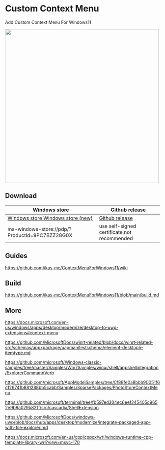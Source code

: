 # Custom Context Menu

 Add Custom Context Menu For Windows11


<img src="https://raw.githubusercontent.com/ikas-mc/ContextMenuForWindows11/main/screenshots/menu.png" width=500 >


##  Download

Windows store|Github release
------------ | -------------
<a href="https://www.microsoft.com/en-us/p/custom-context-menu/9pc7bzz28g0x">Windows store </a> <a href="https://apps.microsoft.com/store/detail/custom-context-menu/9PC7BZZ28G0X">Windows store (new)</a>|<a href="https://github.com/ikas-mc/ContextMenuForWindows11/releases">Github release </a>
ms-windows-store://pdp/?ProductId=9PC7BZZ28G0X|use self-signed certificate,not recommended





##  Guides
https://github.com/ikas-mc/ContextMenuForWindows11/wiki

##  Build   
https://github.com/ikas-mc/ContextMenuForWindows11/blob/main/build.md


## More 

https://docs.microsoft.com/en-us/windows/apps/desktop/modernize/desktop-to-uwp-extensions#context-menu

https://github.com/MicrosoftDocs/winrt-related/blob/docs/winrt-related-src/schemas/appxpackage/uapmanifestschema/element-desktop5-itemtype.md

https://github.com/microsoft/Windows-classic-samples/tree/master/Samples/Win7Samples/winui/shell/appshellintegration/ExplorerCommandVerb

https://github.com/microsoft/AppModelSamples/tree/0f88fe0a8bbb90051f6c126741b881288bb5cabb/Samples/SparsePackages/PhotoStoreContextMenu

https://github.com/microsoft/terminal/tree/fb597ed304ec6eef245405c9652e9b8a029b821f/src/cascadia/ShellExtension

https://github.com/MicrosoftDocs/windows-uwp/blob/docs/hub/apps/desktop/modernize/integrate-packaged-app-with-file-explorer.md

https://docs.microsoft.com/en-us/cpp/cppcx/wrl/windows-runtime-cpp-template-library-wrl?view=msvc-170
